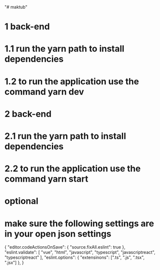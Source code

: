 "# maktub" 

# 1 back-end
  # 1.1  run the yarn path to install dependencies
  # 1.2  to run the application use the command yarn dev

# 2 back-end
  # 2.1  run the yarn path to install dependencies
  # 2.2  to run the application use the command yarn start

# optional   

  # make sure the following settings are in your open json settings

{
  "editor.codeActionsOnSave": {
      "source.fixAll.eslint": true
  },
  "eslint.validate": [
    "vue",
    "html",
    "javascript",
    "typescript",
    "javascriptreact",
    "typescriptreact"
  ],
  "eslint.options": {
    "extensinons": [".ts", ".js", ".tsx", ".jsx"]
  },
}